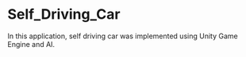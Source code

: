 # Self_Driving_Car
In this application, self driving car was implemented using Unity Game Engine and AI.
